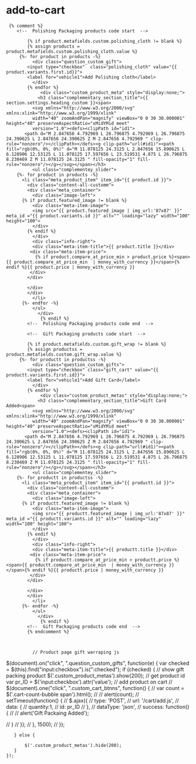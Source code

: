 # add-to-cart


     {% comment %}
        <!--  Polishing Packaging products code start  -->

            {% if product.metafields.custom.polishing_cloth != blank %}
            {% assign products = product.metafields.custom.polishing_cloth.value %}
         {%- for product in products -%}
              <div class="question_custom_gift">
            <input type="checkbox"  class="polishing_cloth" value="{{ product.variants.first.id}}">
            <label for="vehicle1">Add Polishing cloth</label>
              </div>  
            {% endfor %}
                 <div class="custom_product_meta" style="display:none;">
                <h3 class="complementary_section_title">{{ section.settings.heading_custom }}<span>
              <svg xmlns="http://www.w3.org/2000/svg" xmlns:xlink="http://www.w3.org/1999/xlink" 
              width="40" zoomAndPan="magnify" viewBox="0 0 30 30.000001" height="40" preserveAspectRatio="xMidYMid meet" 
              version="1.0"><defs><clipPath id="id1">
           <path d="M 2.847656 4.792969 L 26.796875 4.792969 L 26.796875 24.390625 L 2.847656 24.390625 Z M 2.847656 4.792969 " clip-rule="nonzero"/></clipPath></defs><g clip-path="url(#id1)"><path fill="rgb(0%, 0%, 0%)" d="M 11.078125 24.3125 L 2.847656 15.890625 L 6.128906 12.53125 L 11.078125 17.597656 L 23.519531 4.875 L 26.796875 8.230469 Z M 11.078125 24.3125 " fill-opacity="1" fill-rule="nonzero"/></g></svg></span></h3>
              <ul class="complementey_slider">
        {%- for product in products -%}
          <li class="meta_product_item" item_id="{{ product.id }}">
            <div class="content-all-customm">
            <div class="meta_container">
              <div class="image-left">
          {% if product.featured_image != blank %}
              <div class="meta-item-image">
              <img src="{{ product.featured_image | img_url:'87x87' }}" meta_id ="{{ product.variants.id }}" alt="" loading="lazy" width="100" height="100">
              </div>
            {% endif %}
              </div>
              <div class="info-right">
              <div class="meta-item-title">{{ product.title }}</div>  
             <div class="meta-item-price">
               {% if product.compare_at_price_min > product.price %}<span>{{ product.compare_at_price_min  | money_with_currency }}</span>{% endif %}{{ product.price | money_with_currency }}
             </div> 
            </div>
              
            </div>
            </div>
              </li>
          {%- endfor -%}
              </ul>
                </div>
                 {% endif %}
            <!--  Polishing Packaging products code end  -->

            <!--  Gift Packaging products code start  -->
            
            {% if product.metafields.custom.gift_wrap != blank %}
            {% assign productss = product.metafields.custom.gift_wrap.value %}
         {%- for productt in productss -%}
              <div class="question_custom_gifts">
            <input type="checkbox" class="gift_cart" value="{{ productt.variants.first.id}}">
            <label for="vehicle1">Add Gift Card</label>
              </div>  
            {% endfor %}
                 <div class="custom_product_metas" style="display:none;">
                <h3 class="complementary_section_title">Gift Card Added<span>
              <svg xmlns="http://www.w3.org/2000/svg" xmlns:xlink="http://www.w3.org/1999/xlink" 
              width="40" zoomAndPan="magnify" viewBox="0 0 30 30.000001" height="40" preserveAspectRatio="xMidYMid meet" 
              version="1.0"><defs><clipPath id="id1">
           <path d="M 2.847656 4.792969 L 26.796875 4.792969 L 26.796875 24.390625 L 2.847656 24.390625 Z M 2.847656 4.792969 " clip-rule="nonzero"/></clipPath></defs><g clip-path="url(#id1)"><path fill="rgb(0%, 0%, 0%)" d="M 11.078125 24.3125 L 2.847656 15.890625 L 6.128906 12.53125 L 11.078125 17.597656 L 23.519531 4.875 L 26.796875 8.230469 Z M 11.078125 24.3125 " fill-opacity="1" fill-rule="nonzero"/></g></svg></span></h3>
              <ul class="complementey_slider">
        {%- for productt in productss -%}
          <li class="meta_product_item" item_id="{{ productt.id }}">
            <div class="content-all-customm">
            <div class="meta_container">
              <div class="image-left">
          {% if productt.featured_image != blank %}
              <div class="meta-item-image">
              <img src="{{ productt.featured_image | img_url:'87x87' }}" meta_id ="{{ productt.variants.id }}" alt="" loading="lazy" width="100" height="100">
              </div>
            {% endif %}
              </div>
              <div class="info-right">
              <div class="meta-item-title">{{ productt.title }}</div>  
             <div class="meta-item-price">
               {% if productt.compare_at_price_min > productt.price %}<span>{{ productt.compare_at_price_min  | money_with_currency }}</span>{% endif %}{{ productt.price | money_with_currency }}
             </div> 
            </div>
              
            </div>
            </div>
              </li>
          {%- endfor -%}
              </ul>
                </div>
                 {% endif %}
            <!--  Gift Packaging products code end  -->
            {% endcomment %}



              // Product page gift warraping js
  $(document).on("click", ".question_custom_gifts", function(e) {
       var checked = $(this).find("input:checkbox").is(":checked");
       if (checked) {
         // show gift packing product
          $('.custom_product_metas').show(200);
         // get product id
          var pr_ID = $('input:checkbox').attr('value');
         // add product on cart
//          $(document).one("click", ".custom_cart_btnns", function() {
//            var count = $('.cart-count-bubble span').html();
//            // alert(count);
//           setTimeout(function() {
//            $.ajax({ 
//           type: 'POST',
//           url: '/cart/add.js',
//           data: {
//           quantity:1,
//           id: pr_ID
//            },
//          dataType: 'json',
//          success: function() {
//          // alert('Gift Packaing Added');
        
//       }
//       });
// }, 1500);
//          });
         
       } else {
         
           $('.custom_product_metas').hide(200);
       }
    });


    
    
